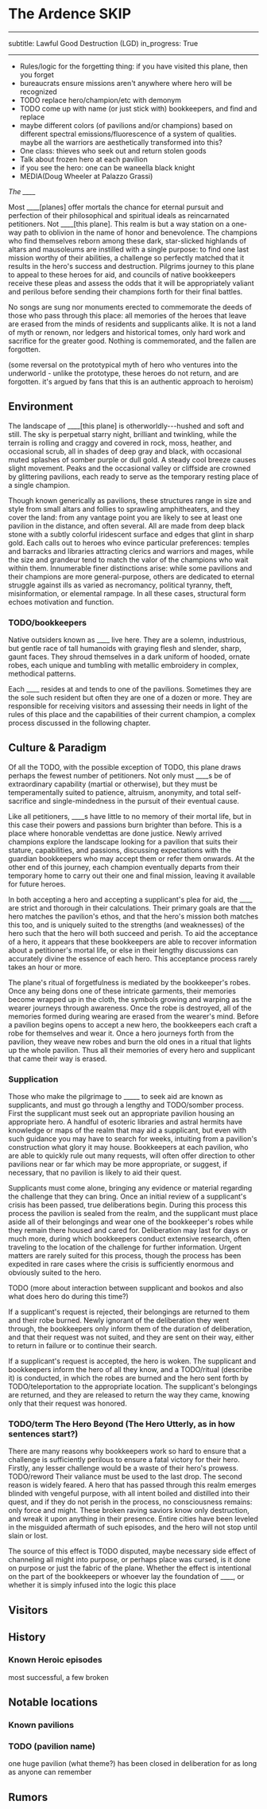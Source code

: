 # The Ardence SKIP

---
subtitle: Lawful Good Destruction (LGD)
in_progress: True

---

- Rules/logic for the forgetting thing: if you have visited this plane, then you forget
- bureaucrats ensure missions aren't anywhere where hero will be recognized
- TODO replace hero/champion/etc with demonym
- TODO come up with name (or just stick with) bookkeepers, and find and replace
- maybe different colors (of pavilions and/or champions) based on different spectral emissions/fluorescence of a system of qualities. maybe all the warriors are aesthetically transformed into this?
- One class: thieves who seek out and return stolen goods
- Talk about frozen hero at each pavilion
- if you see the hero: one can be waneella black knight
- MEDIA(Doug Wheeler at Palazzo Grassi)

*The ____*

Most ____[planes] offer mortals the chance for eternal pursuit and perfection of their philosophical and spiritual ideals as reincarnated petitioners. Not ____[this plane]. This realm is but a way station on a one-way path to oblivion in the name of honor and benevolence. The champions who find themselves reborn among these dark, star-slicked highlands of altars and mausoleums are instilled with a single purpose: to find one last mission worthy of their abilities, a challenge so perfectly matched that it results in the hero's success and destruction. Pilgrims journey to this plane to appeal to these heroes for aid, and councils of native bookkeepers receive these pleas and assess the odds that it will be appropriately valiant and perilous before sending their champions forth for their final battles.

No songs are sung nor monuments erected to commemorate the deeds of those who pass through this place: all memories of the heroes that leave are erased from the minds of residents and supplicants alike. It is not a land of myth or renown, nor ledgers and historical tomes, only hard work and sacrifice for the greater good. Nothing is commemorated, and the fallen are forgotten.

(some reversal on the prototypical myth of hero who ventures into the underworld - unlike the prototype, these heroes do not return, and are forgotten. it's argued by fans that this is an authentic approach to heroism)

## Environment

The landscape of ____[this plane] is otherworldly---hushed and soft and still. The sky is perpetual starry night, brilliant and twinkling, while the terrain is rolling and craggy and covered in rock, moss, heather, and occasional scrub, all in shades of deep gray and black, with occasional muted splashes of somber purple or dull gold. A steady cool breeze causes slight movement. Peaks and the occasional valley or cliffside are crowned by glittering pavilions, each ready to serve as the temporary resting place of a single champion.

Though known generically as pavilions, these structures range in size and style from small altars and follies to sprawling amphitheaters, and they cover the land: from any vantage point you are likely to see at least one pavilion in the distance, and often several. All are made from deep black stone with a subtly colorful iridescent surface and edges that glint in sharp gold. Each calls out to heroes who evince particular preferences: temples and barracks and libraries attracting clerics and warriors and mages, while the size and grandeur tend to match the valor of the champions who wait within them. Innumerable finer distinctions arise: while some pavilions and their champions are more general-purpose, others are dedicated to eternal struggle against ills as varied as necromancy, political tyranny, theft, misinformation, or elemental rampage. In all these cases, structural form echoes motivation and function.

### TODO/bookkeepers

Native outsiders known as ____ live here. They are a solemn, industrious, but gentle race of tall humanoids with graying flesh and slender, sharp, gaunt faces. They shroud themselves in a dark uniform of hooded, ornate robes, each unique and tumbling with metallic embroidery in complex, methodical patterns.

Each ____ resides at and tends to one of the pavilions. Sometimes they are the sole such resident but often they are one of a dozen or more. They are responsible for receiving visitors and assessing their needs in light of the rules of this place and the capabilities of their current champion, a complex process discussed in the following chapter.

## Culture & Paradigm

Of all the TODO, with the possible exception of TODO, this plane draws perhaps the fewest number of petitioners. Not only must ____s be of extraordinary capability (martial or otherwise), but they must be temperamentally suited to patience, altruism, anonymity, and total self-sacrifice and single-mindedness in the pursuit of their eventual cause.

Like all petitioners, ____s have little to no memory of their mortal life, but in this case their powers and passions burn brighter than before. This is a place where honorable vendettas are done justice. Newly arrived champions explore the landscape looking for a pavilion that suits their stature, capabilities, and passions, discussing expectations with the guardian bookkeepers who may accept them or refer them onwards. At the other end of this journey, each champion eventually departs from their temporary home to carry out their one and final mission, leaving it available for future heroes.

In both accepting a hero and accepting a supplicant's plea for aid, the ____ are strict and thorough in their calculations. Their primary goals are that the hero matches the pavilion's ethos, and that the hero's mission both matches this too, and is uniquely suited to the strengths (and weaknesses) of the hero such that the hero will both succeed and perish. To aid the acceptance of a hero, it appears that these bookkeepers are able to recover information about a petitioner's mortal life, or else in their lengthy discussions can accurately divine the essence of each hero. This acceptance process rarely takes an hour or more.

The plane's ritual of forgetfulness is mediated by the bookkeeper's robes. Once any being dons one of these intricate garments, their memories become wrapped up in the cloth, the symbols growing and warping as the wearer journeys through awareness. Once the robe is destroyed, all of the memories formed during wearing are erased from the wearer's mind. Before a pavilion begins opens to accept a new hero, the bookkeepers each craft a robe for themselves and wear it. Once a hero journeys forth from the pavilion, they weave new robes and burn the old ones in a ritual that lights up the whole pavilion. Thus all their memories of every hero and supplicant that came their way is erased.

### Supplication

Those who make the pilgrimage to _____ to seek aid are known as supplicants, and must go through a lengthy and TODO/somber process. First the supplicant must seek out an appropriate pavilion housing an appropriate hero. A handful of esoteric libraries and astral hermits have knowledge or maps of the realm that may aid a supplicant, but even with such guidance you may have to search for weeks, intuiting from a pavilion's construction what glory it may house. Bookkeepers at each pavilion, who are able to quickly rule out many requests, will often offer direction to other pavilions near or far which may be more appropriate, or suggest, if necessary, that no pavilion is likely to aid their quest.

Supplicants must come alone, bringing any evidence or material regarding the challenge that they can bring. Once an initial review of a supplicant's crisis has been passed, true deliberations begin. During this process this process the pavilion is sealed from the realm, and the supplicant must place aside all of their belongings and wear one of the bookkeeper's robes while they remain there housed and cared for. Deliberation may last for days or much more, during which bookkeepers conduct extensive research, often traveling to the location of the challenge for further information. Urgent matters are rarely suited for this process, though the process has been expedited in rare cases where the crisis is sufficiently enormous and obviously suited to the hero.

TODO (more about interaction between supplicant and bookos and also what does hero do during this time?)

If a supplicant's request is rejected, their belongings are returned to them and their robe burned. Newly ignorant of the deliberation they went through, the bookkeepers only inform them of the duration of deliberation, and that their request was not suited, and they are sent on their way, either to return in failure or to continue their search.

If a supplicant's request is accepted, the hero is woken. The supplicant and bookkeepers inform the hero of all they know, and a TODO/ritual (describe it) is conducted, in which the robes are burned and the hero sent forth by TODO/teleportation to the appropriate location. The supplicant's belongings are returned, and they are released to return the way they came, knowing only that their request was honored.

### TODO/term The Hero Beyond (The Hero Utterly, as in how sentences start?)

There are many reasons why bookkeepers work so hard to ensure that a challenge is sufficiently perilous to ensure a fatal victory for their hero. Firstly, any lesser challenge would be a waste of their hero's prowess. TODO/reword Their valiance must be used to the last drop. The second reason is widely feared. A hero that has passed through this realm emerges blinded with vengeful purpose, with all intent boiled and distilled into their quest, and if they do not perish in the process, no consciousness remains: only force and might. These broken raving saviors know only destruction, and wreak it upon anything in their presence. Entire cities have been leveled in the misguided aftermath of such episodes, and the hero will not stop until slain or lost.

The source of this effect is TODO disputed, maybe necessary side effect of channeling all might into purpose, or perhaps place was cursed, is it done on purpose or just the fabric of the plane. Whether the effect is intentional on the part of the bookkeepers or whoever lay the foundation of ____, or whether it is simply infused into the logic this place

## Visitors

## History

### Known Heroic episodes

most successful, a few broken

## Notable locations

### Known pavilions

### TODO (pavilion name)

one huge pavilion (what theme?) has been closed in deliberation for as long as anyone can remember

## Rumors
